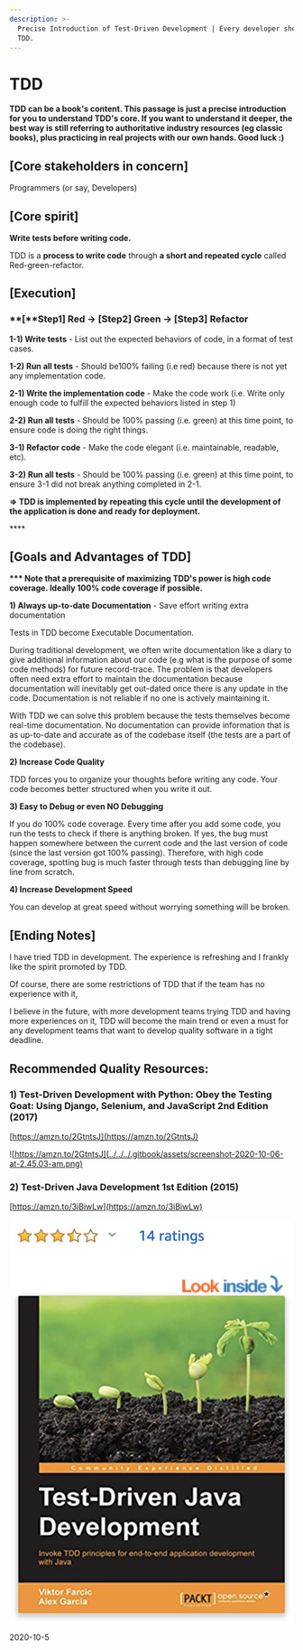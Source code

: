 ```yaml
---
description: >-
  Precise Introduction of Test-Driven Development | Every developer should know
  TDD.
---
```


# TDD

**TDD can be a book's content. This passage is just a precise introduction for you to understand TDD's core. If you want to understand it deeper, the best way is still referring to authoritative industry resources \(eg classic books\), plus practicing in real projects with our own hands. Good luck :\)**

## **\[Core stakeholders in concern\]** 

Programmers \(or say, Developers\)

## **\[Core spirit\]** 

**Write tests before writing code.** 

TDD is a **process to write code** through **a short and repeated cycle** called Red-green-refactor.

## \[Execution\] 

### **\[**Step1\] Red → \[Step2\] Green → \[Step3\] Refactor

**1-1\) Write tests** - List out the expected behaviors of code, in a format of test cases.

**1-2\) Run all tests** - Should be100% failing \(i.e red\) because there is not yet any implementation code.

**2-1\) Write the implementation code** - Make the code work \(i.e. Write only enough code to fulfill the expected behaviors listed in step 1\)

**2-2\) Run all tests** - Should be 100% passing \(i.e. green\) at this time point, to ensure code is doing the right things.

**3-1\) Refactor code** - Make the code elegant \(i.e. maintainable, readable, etc\). 

**3-2\) Run all tests** - Should be 100% passing \(i.e. green\) at this time point, to ensure 3-1 did not break anything completed in 2-1.

**=&gt; TDD is implemented by repeating this cycle until the development of the application is done and ready for deployment.**

\*\*\*\*

## **\[Goals and Advantages of TDD\]**

**\*\*\* Note that a prerequisite of maximizing TDD's power is high code coverage. Ideally 100% code coverage if possible.**

**1\) Always up-to-date Documentation** - Save effort writing extra documentation

Tests in TDD become Executable Documentation. 

During traditional development, we often write documentation like a diary to give additional information about our code \(e.g what is the purpose of some code methods\) for future record-trace. The problem is that developers often need extra effort to maintain the documentation because documentation will inevitably get out-dated once there is any update in the code. Documentation is not reliable if no one is actively maintaining it.

With TDD we can solve this problem because the tests themselves become real-time documentation. No documentation can provide information that is as up-to-date and accurate as of the codebase itself \(the tests are a part of the codebase\). 

**2\) Increase Code Quality**

TDD forces you to organize your thoughts before writing any code. Your code becomes better structured when you write it out.

**3\) Easy to Debug or even NO Debugging**

If you do 100% code coverage. Every time after you add some code, you run the tests to check if there is anything broken. If yes, the bug must happen somewhere between the current code and the last version of code \(since the last version got 100% passing\). Therefore, with high code coverage, spotting bug is much faster through tests than debugging line by line from scratch. 

**4\) Increase Development Speed**

You can develop at great speed without worrying something will be broken.



## \[Ending Notes\]

I have tried TDD in development. The experience is refreshing and I frankly like the spirit promoted by TDD. 

Of course, there are some restrictions of TDD that if the team has no experience with it, 

I believe in the future, with more development teams trying TDD and having more experiences on it, TDD will become the main trend or even a must for any development teams that want to develop quality software in a tight deadline.



## Recommended Quality Resources:

### 1\) Test-Driven Development with Python: Obey the Testing Goat: Using Django, Selenium, and JavaScript 2nd Edition \(2017\)

[https://amzn.to/2GtntsJ](https://amzn.to/2GtntsJ)

![https://amzn.to/2GtntsJ](../../../.gitbook/assets/screenshot-2020-10-06-at-2.45.03-am.png)

### 2\) Test-Driven Java Development 1st Edition \(2015\)

[https://amzn.to/3iBiwLw](https://amzn.to/3iBiwLw)

![](../../../.gitbook/assets/screenshot-2020-10-06-at-2.48.47-am.png)



2020-10-5

